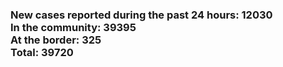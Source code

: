 ### New cases reported during the past 24 hours: 12030<br/>In the community: 39395<br/>At the border: 325<br/>Total: 39720